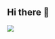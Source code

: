## Hi there 👋
<img src="https://github.com/user-attachments/assets/fee90cec-a23e-4fd1-bfee-77155d09941d" heigth=300px>
<!--
**raphafratel/raphafratel** is a ✨ _special_ ✨ repository because its `README.md` (this file) appears on your GitHub profile.

Here are some ideas to get you started:

- 🔭 I’m currently working on ...
- 🌱 I’m currently learning ...
- 👯 I’m looking to collaborate on ...
- 🤔 I’m looking for help with ...
- 💬 Ask me about ...
- 📫 How to reach me: ...
- 😄 Pronouns: ...
- ⚡ Fun fact: ...
-->

